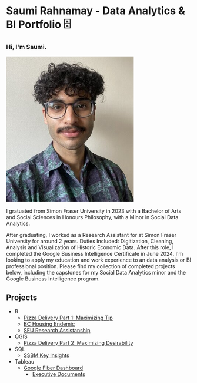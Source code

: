 Saumi Rahnamay - Data Analytics & BI Portfolio 🗄
===


### Hi, I'm Saumi.
![alt text](selfie.jpg)

I gratuated from Simon Fraser University in 2023 with a Bachelor of Arts and Social Sciences in Honours Philosophy, with a Minor in Social Data Analytics.  

After graduating, I worked as a Research Assistant for at Simon Fraser University for around 2 years. Duties Included: Digitization, Cleaning, Analysis and Visualization of Historic Economic Data. After this role, I completed the Google Business Intelligence Certificate in June 2024. I'm looking to apply my education and work experience to an data analysis or BI professional position. Please find my collection of completed projects below, including the capstones for my Social Data Analytics minor and the Google Business Intelligence program.

## Projects
- R
    - [Pizza Delivery Part 1: Maximizing Tip](Tip-Maxxing_R.md)
    - [BC Housing Endemic](<SDA 490 - Final Paper.pdf>)
    - [SFU Research Assistanship](<RAship-Data-Analysis.md>)
-  QGIS
    - [Pizza Delivery Part 2: Maximizing Desirability](Desirability-Maxxing.md)
- SQL
    - [SSBM  Key Insights](Melee-SQL.md)
- Tableau
  - [Google Fiber Dashboard](https://public.tableau.com/views/GoogleFiberProject_17184015541650/Dash?:language=en-US&:sid=&:display_count=n&:origin=viz_share_link)
    - [Executive Documents](github.com/SaumiRah/Data-Analytics-Portfolio/tree/mainGoogle-BI-Certificate)